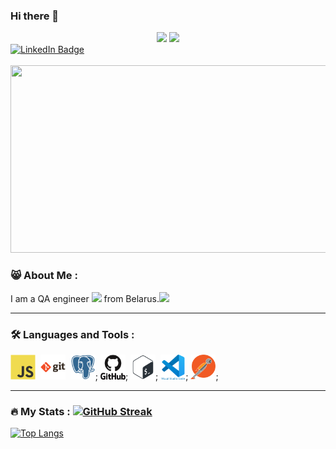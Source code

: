 ### Hi there 👋
<div id="header" align="center">
  <img src="https://media.giphy.com/media/uXZOSmv0glEDpG26VC/giphy.gif" width="100"/>
   <img src="https://media.giphy.com/media/tn3Ej47sHXpgaxn3FZ/giphy.gif" width="200"/>
  
</div>

 <div id="badges">
  <a href="https://www.linkedin.com/in/%D0%B4%D0%B0%D1%80%D1%8C%D1%8F-%D0%B1%D0%B8%D1%87%D0%B5%D0%BB%D1%8C-220496208/">
    <img src="https://img.shields.io/badge/LinkedIn-blue?style=for-the-badge&logo=linkedin&logoColor=white" alt="LinkedIn Badge"/>
   </a>
</div>

<div id="badges">
  <img src="https://komarev.com/ghpvc/?username=Dasha-1990&style=flat-square&color=blue" alt=""/> 
  </div>

<div align="center">
  <img src="https://media.giphy.com/media/5r5J4JD9miis/giphy.gif" width="600" height="300"/>
</div>

### :smile_cat: About Me :
I am a QA engineer <img src="https://media.giphy.com/media/WUlplcMpOCEmTGBtBW/giphy.gif" width="40"> from Belarus.<img src="https://media.giphy.com/media/EOuaJZlRtY3htS2Fas/giphy.gif" width="40">


---

### :hammer_and_wrench: Languages and Tools :
<div>
  <img src="https://github.com/devicons/devicon/blob/master/icons/javascript/javascript-original.svg" title="JavaScript" alt="JavaScript" width="40" height="40"/>&nbsp;
  <img src="https://github.com/devicons/devicon/blob/master/icons/git/git-original-wordmark.svg" width="40" height="40"/>&nbsp;
  <img src="https://github.com/devicons/devicon/blob/master/icons/postgresql/postgresql-plain.svg" width="40" height="40"/>;
  <img src="https://github.com/devicons/devicon/blob/master/icons/github/github-original-wordmark.svg" width="40" height="40"/>;
  <img src="https://github.com/devicons/devicon/blob/master/icons/bash/bash-plain.svg" width="40" height="40"/>;
  <img src="https://github.com/devicons/devicon/blob/master/icons/vscode/vscode-original-wordmark.svg" width="40" height="40"/>;
  <img src="https://github.com/Dasha-1990/HW/blob/main/postman.svg" width="40" height="40"/>;
 
</div>

---

### :fire: My Stats : [![GitHub Streak](http://github-readme-streak-stats.herokuapp.com?user=Dasha-1990&theme=dark&background=000000)](https://git.io/streak-stats)

[![Top Langs](https://github-readme-stats.vercel.app/api/top-langs/?username=Dasha-1990&layout=compact&theme=vision-friendly-dark)](https://github.com/anuraghazra/github-readme-stats)
